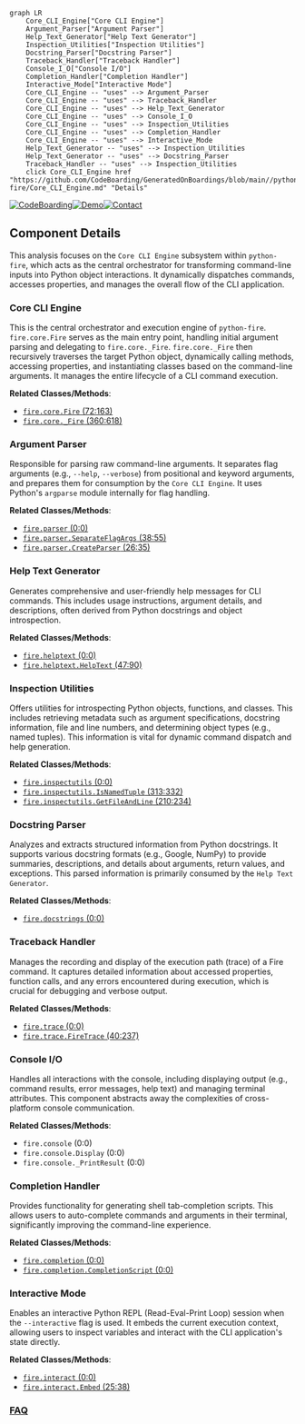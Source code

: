 ```mermaid
graph LR
    Core_CLI_Engine["Core CLI Engine"]
    Argument_Parser["Argument Parser"]
    Help_Text_Generator["Help Text Generator"]
    Inspection_Utilities["Inspection Utilities"]
    Docstring_Parser["Docstring Parser"]
    Traceback_Handler["Traceback Handler"]
    Console_I_O["Console I/O"]
    Completion_Handler["Completion Handler"]
    Interactive_Mode["Interactive Mode"]
    Core_CLI_Engine -- "uses" --> Argument_Parser
    Core_CLI_Engine -- "uses" --> Traceback_Handler
    Core_CLI_Engine -- "uses" --> Help_Text_Generator
    Core_CLI_Engine -- "uses" --> Console_I_O
    Core_CLI_Engine -- "uses" --> Inspection_Utilities
    Core_CLI_Engine -- "uses" --> Completion_Handler
    Core_CLI_Engine -- "uses" --> Interactive_Mode
    Help_Text_Generator -- "uses" --> Inspection_Utilities
    Help_Text_Generator -- "uses" --> Docstring_Parser
    Traceback_Handler -- "uses" --> Inspection_Utilities
    click Core_CLI_Engine href "https://github.com/CodeBoarding/GeneratedOnBoardings/blob/main//python-fire/Core_CLI_Engine.md" "Details"
```
[![CodeBoarding](https://img.shields.io/badge/Generated%20by-CodeBoarding-9cf?style=flat-square)](https://github.com/CodeBoarding/GeneratedOnBoardings)[![Demo](https://img.shields.io/badge/Try%20our-Demo-blue?style=flat-square)](https://www.codeboarding.org/demo)[![Contact](https://img.shields.io/badge/Contact%20us%20-%20contact@codeboarding.org-lightgrey?style=flat-square)](mailto:contact@codeboarding.org)

## Component Details

This analysis focuses on the `Core CLI Engine` subsystem within `python-fire`, which acts as the central orchestrator for transforming command-line inputs into Python object interactions. It dynamically dispatches commands, accesses properties, and manages the overall flow of the CLI application.

### Core CLI Engine
This is the central orchestrator and execution engine of `python-fire`. `fire.core.Fire` serves as the main entry point, handling initial argument parsing and delegating to `fire.core._Fire`. `fire.core._Fire` then recursively traverses the target Python object, dynamically calling methods, accessing properties, and instantiating classes based on the command-line arguments. It manages the entire lifecycle of a CLI command execution.


**Related Classes/Methods**:

- <a href="https://github.com/google/python-fire/blob/master/fire/core.py#L72-L163" target="_blank" rel="noopener noreferrer">`fire.core.Fire` (72:163)</a>
- <a href="https://github.com/google/python-fire/blob/master/fire/core.py#L360-L618" target="_blank" rel="noopener noreferrer">`fire.core._Fire` (360:618)</a>


### Argument Parser
Responsible for parsing raw command-line arguments. It separates flag arguments (e.g., `--help`, `--verbose`) from positional and keyword arguments, and prepares them for consumption by the `Core CLI Engine`. It uses Python's `argparse` module internally for flag handling.


**Related Classes/Methods**:

- <a href="https://github.com/google/python-fire/blob/master/fire/parser.py#L0-L0" target="_blank" rel="noopener noreferrer">`fire.parser` (0:0)</a>
- <a href="https://github.com/google/python-fire/blob/master/fire/parser.py#L38-L55" target="_blank" rel="noopener noreferrer">`fire.parser.SeparateFlagArgs` (38:55)</a>
- <a href="https://github.com/google/python-fire/blob/master/fire/parser.py#L26-L35" target="_blank" rel="noopener noreferrer">`fire.parser.CreateParser` (26:35)</a>


### Help Text Generator
Generates comprehensive and user-friendly help messages for CLI commands. This includes usage instructions, argument details, and descriptions, often derived from Python docstrings and object introspection.


**Related Classes/Methods**:

- <a href="https://github.com/google/python-fire/blob/master/fire/helptext.py#L0-L0" target="_blank" rel="noopener noreferrer">`fire.helptext` (0:0)</a>
- <a href="https://github.com/google/python-fire/blob/master/fire/helptext.py#L47-L90" target="_blank" rel="noopener noreferrer">`fire.helptext.HelpText` (47:90)</a>


### Inspection Utilities
Offers utilities for introspecting Python objects, functions, and classes. This includes retrieving metadata such as argument specifications, docstring information, file and line numbers, and determining object types (e.g., named tuples). This information is vital for dynamic command dispatch and help generation.


**Related Classes/Methods**:

- <a href="https://github.com/google/python-fire/blob/master/fire/inspectutils.py#L0-L0" target="_blank" rel="noopener noreferrer">`fire.inspectutils` (0:0)</a>
- <a href="https://github.com/google/python-fire/blob/master/fire/inspectutils.py#L313-L332" target="_blank" rel="noopener noreferrer">`fire.inspectutils.IsNamedTuple` (313:332)</a>
- <a href="https://github.com/google/python-fire/blob/master/fire/inspectutils.py#L210-L234" target="_blank" rel="noopener noreferrer">`fire.inspectutils.GetFileAndLine` (210:234)</a>


### Docstring Parser
Analyzes and extracts structured information from Python docstrings. It supports various docstring formats (e.g., Google, NumPy) to provide summaries, descriptions, and details about arguments, return values, and exceptions. This parsed information is primarily consumed by the `Help Text Generator`.


**Related Classes/Methods**:

- <a href="https://github.com/google/python-fire/blob/master/fire/docstrings.py#L0-L0" target="_blank" rel="noopener noreferrer">`fire.docstrings` (0:0)</a>


### Traceback Handler
Manages the recording and display of the execution path (trace) of a Fire command. It captures detailed information about accessed properties, function calls, and any errors encountered during execution, which is crucial for debugging and verbose output.


**Related Classes/Methods**:

- <a href="https://github.com/google/python-fire/blob/master/fire/trace.py#L0-L0" target="_blank" rel="noopener noreferrer">`fire.trace` (0:0)</a>
- <a href="https://github.com/google/python-fire/blob/master/fire/trace.py#L40-L237" target="_blank" rel="noopener noreferrer">`fire.trace.FireTrace` (40:237)</a>


### Console I/O
Handles all interactions with the console, including displaying output (e.g., command results, error messages, help text) and managing terminal attributes. This component abstracts away the complexities of cross-platform console communication.


**Related Classes/Methods**:

- `fire.console` (0:0)
- `fire.console.Display` (0:0)
- `fire.console._PrintResult` (0:0)


### Completion Handler
Provides functionality for generating shell tab-completion scripts. This allows users to auto-complete commands and arguments in their terminal, significantly improving the command-line experience.


**Related Classes/Methods**:

- <a href="https://github.com/google/python-fire/blob/master/fire/completion.py#L0-L0" target="_blank" rel="noopener noreferrer">`fire.completion` (0:0)</a>
- <a href="https://github.com/google/python-fire/blob/master/fire/completion.py#L0-L0" target="_blank" rel="noopener noreferrer">`fire.completion.CompletionScript` (0:0)</a>


### Interactive Mode
Enables an interactive Python REPL (Read-Eval-Print Loop) session when the `--interactive` flag is used. It embeds the current execution context, allowing users to inspect variables and interact with the CLI application's state directly.


**Related Classes/Methods**:

- <a href="https://github.com/google/python-fire/blob/master/fire/interact.py#L0-L0" target="_blank" rel="noopener noreferrer">`fire.interact` (0:0)</a>
- <a href="https://github.com/google/python-fire/blob/master/fire/interact.py#L25-L38" target="_blank" rel="noopener noreferrer">`fire.interact.Embed` (25:38)</a>




### [FAQ](https://github.com/CodeBoarding/GeneratedOnBoardings/tree/main?tab=readme-ov-file#faq)